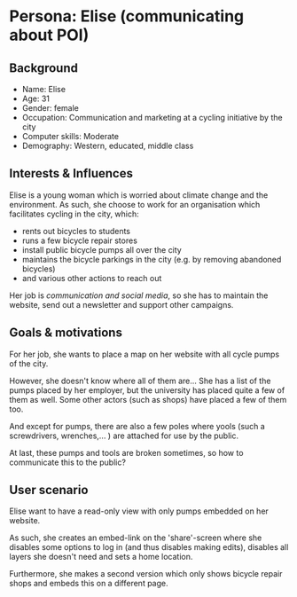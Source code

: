 # Persona: Elise (communicating about POI)

## Background

- Name: Elise
- Age: 31
- Gender: female
- Occupation: Communication and marketing at a cycling initiative by the city
- Computer skills: Moderate
- Demography: Western, educated, middle class


## Interests & Influences

Elise is a young woman which is worried about climate change and the environment.
As such, she choose to work for an organisation which facilitates cycling in the city, which:

- rents out bicycles to students
- runs a few bicycle repair stores
- install public bicycle pumps all over the city
- maintains the bicycle parkings in the city (e.g. by removing abandoned bicycles)
- and various other actions to reach out

Her job is _communication and social media_, so she has to maintain the website, send out a newsletter and support other campaigns.

## Goals & motivations

For her job, she wants to place a map on her website with all cycle pumps of the city.

However, she doesn't know where all of them are... She has a list of the pumps placed by her employer, but the university has placed quite a few of them as well.
Some other actors (such as shops) have placed a few of them too.

And except for pumps, there are also a few poles where yools (such a screwdrivers, wrenches,... ) are attached for use by the public.

At last, these pumps and tools are broken sometimes, so how to communicate this to the public?

## User scenario

Elise want to have a read-only view with only pumps embedded on her website.

As such, she creates an embed-link on the 'share'-screen where she disables some options to log in (and thus disables making edits), disables all layers she doesn't need and sets a home location.

Furthermore, she makes a second version which only shows bicycle repair shops and embeds this on a different page.

